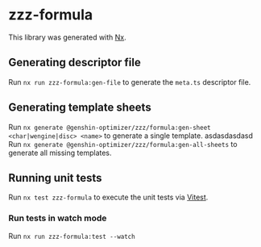 # zzz-formula

This library was generated with [Nx](https://nx.dev).

## Generating descriptor file

Run `nx run zzz-formula:gen-file` to generate the `meta.ts` descriptor file.

## Generating template sheets

Run `nx generate @genshin-optimizer/zzz/formula:gen-sheet <char|wengine|disc> <name>` to generate a single template.
asdasdasdasd
Run `nx generate @genshin-optimizer/zzz/formula:gen-all-sheets` to generate all missing templates.

## Running unit tests

Run `nx test zzz-formula` to execute the unit tests via [Vitest](https://vitest.dev/).

### Run tests in watch mode

Run `nx run zzz-formula:test --watch`
